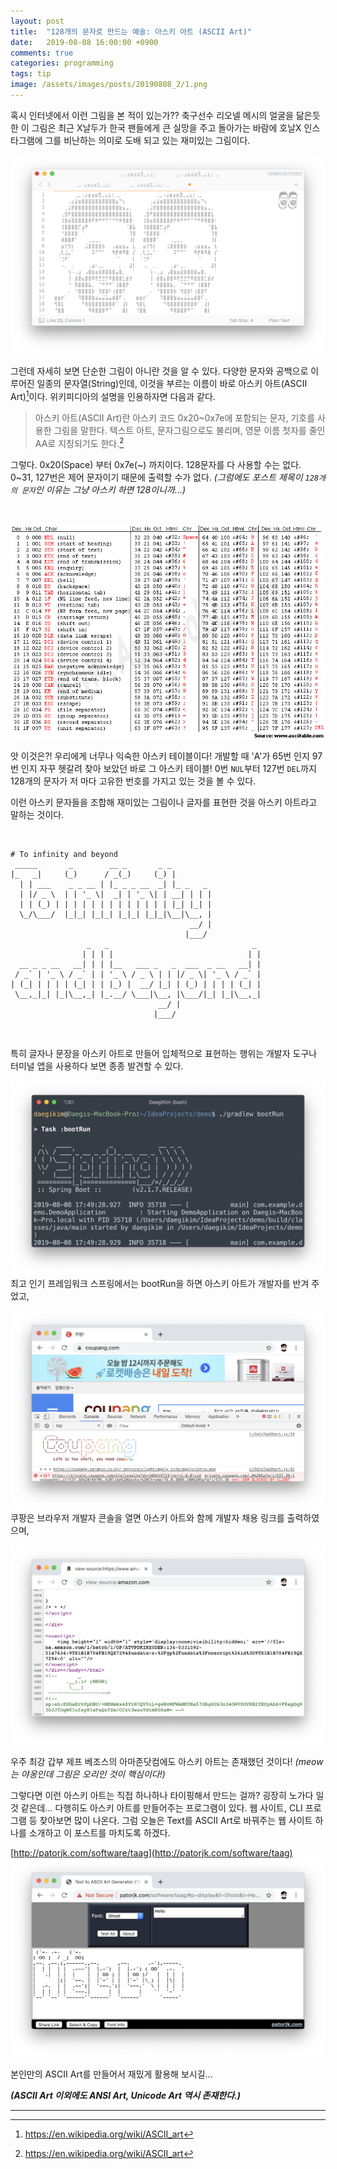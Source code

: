 ```yaml
---
layout: post
title:  "128개의 문자로 만드는 예술: 아스키 아트 (ASCII Art)"
date:   2019-08-08 16:00:00 +0900
comments: true
categories: programming
tags: tip
image: /assets/images/posts/20190808_2/1.png
---
```


혹시 인터넷에서 이런 그림을 본 적이 있는가?? 
축구선수 리오넬 메시의 얼굴을 닮은듯 한 이 그림은 최근 X날두가 한국 팬들에게 큰 실망을 주고 돌아가는 바람에 호날X 인스타그램에 그를 비난하는 의미로 도배 되고 있는 재미있는 그림이다.

![No image](/assets/images/posts/20190808_2/1.png)

그런데 자세히 보면 단순한 그림이 아니란 것을 알 수 있다. 다양한 문자와 공백으로 이루어진 일종의 문자열(String)인데, 이것을 부르는 이름이 바로 아스키 아트(ASCII Art)[^asciiart]이다.
위키피디아의 설명을 인용하자면 다음과 같다.
>아스키 아트(ASCII Art)란 아스키 코드 0x20~0x7e에 포함되는 문자, 기호를 사용한 그림을 말한다. 
>텍스트 아트, 문자그림으로도 불리며, 영문 이름 첫자를 줄인 AA로 지칭되기도 한다.[^asciiart]

그렇다. 0x20(Space) 부터 0x7e(~) 까지이다. 128문자를 다 사용할 수는 없다. 0~31, 127번은 제어 문자이기 때문에 출력할 수가 없다.
*(그럼에도 포스트 제목이 `128개의 문자`인 이유는 그냥 아스키 하면 128이니까...)*

&nbsp;

![No image](/assets/images/posts/20190808_2/2.gif)

앗 이것은?! 우리에게 너무나 익숙한 아스키 테이블이다! 개발할 때 'A'가 65번 인지 97번 인지 자꾸 헷갈려 찾아 보았던 바로 그 아스키 테이블!
0번 `NUL`부터 127번 `DEL`까지 128개의 문자가 저 마다 고유한 번호를 가지고 있는 것을 볼 수 있다. 

이런 아스키 문자들을 조합해 재미있는 그림이나 글자를 표현한 것을 아스키 아트라고 말하는 것이다.

&nbsp;

```text
# To infinity and beyond
 _____       _        __ _       _ _                    
|_   _|     (_)      / _(_)     (_) |                   
  | | ___    _ _ __ | |_ _ _ __  _| |_ _   _            
  | |/ _ \  | | '_ \|  _| | '_ \| | __| | | |           
  | | (_) | | | | | | | | | | | | | |_| |_| |           
  \_/\___/  |_|_| |_|_| |_|_| |_|_|\__|\__, |           
                                        __/ |           
                                       |___/            
                 _   _                                _ 
                | | | |                              | |
  __ _ _ __   __| | | |__   ___ _   _  ___  _ __   __| |
 / _` | '_ \ / _` | | '_ \ / _ \ | | |/ _ \| '_ \ / _` |
| (_| | | | | (_| | | |_) |  __/ |_| | (_) | | | | (_| |
 \__,_|_| |_|\__,_| |_.__/ \___|\__, |\___/|_| |_|\__,_|
                                 __/ |                  
                                |___/                   
```
&nbsp;

특히 글자나 문장을 아스키 아트로 만들어 입체적으로 표현하는 행위는 개발자 도구나 터미널 앱을 사용하다 보면 종종 발견할 수 있다.

![No image](/assets/images/posts/20190808_2/3.png)
최고 인기 프레임워크 스프링에서는 bootRun을 하면 아스키 아트가 개발자를 반겨 주었고,

![No image](/assets/images/posts/20190808_2/6.png)
쿠팡은 브라우저 개발자 콘솔을 열면 아스키 아트와 함께 개발자 채용 링크를 출력하였으며,

![No image](/assets/images/posts/20190808_2/4.png)

우주 최강 갑부 제프 베조스의 아마존닷컴에도 아스키 아트는 존재했던 것이다!
*(meow는 야옹인데 그림은 오리인 것이 핵심이다!)*

그렇다면 이런 아스키 아트는 직접 하나하나 타이핑해서 만드는 걸까? 굉장히 노가다 일 것 같은데...
다행히도 아스키 아트를 만들어주는 프로그램이 있다. 웹 사이트, CLI 프로그램 등 찾아보면 많이 나온다.
그럼 오늘은 Text를 ASCII Art로 바꿔주는 웹 사이트 하나를 소개하고 이 포스트를 마치도록 하겠다.

[http://patorjk.com/software/taag](http://patorjk.com/software/taag)
![No image](/assets/images/posts/20190808_2/5.png)

본인만의 ASCII Art를 만들어서 재밌게 활용해 보시길...


_**(ASCII Art 이외에도 ANSI Art, Unicode Art 역시 존재한다.)**_

-------
[^asciiart]: <https://en.wikipedia.org/wiki/ASCII_art>